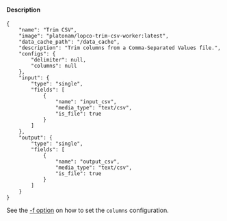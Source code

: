 #### Description

    {
        "name": "Trim CSV",
        "image": "platonam/lopco-trim-csv-worker:latest",
        "data_cache_path": "/data_cache",
        "description": "Trim columns from a Comma-Separated Values file.",
        "configs": {
            "delimiter": null,
            "columns": null
        },
        "input": {
            "type": "single",
            "fields": [
                {
                    "name": "input_csv",
                    "media_type": "text/csv",
                    "is_file": true
                }
            ]
        },
        "output": {
            "type": "single",
            "fields": [
                {
                    "name": "output_csv",
                    "media_type": "text/csv",
                    "is_file": true
                }
            ]
        }
    }

See the [-f option](https://man7.org/linux/man-pages/man1/cut.1p.html) on how to set the `columns` configuration.
